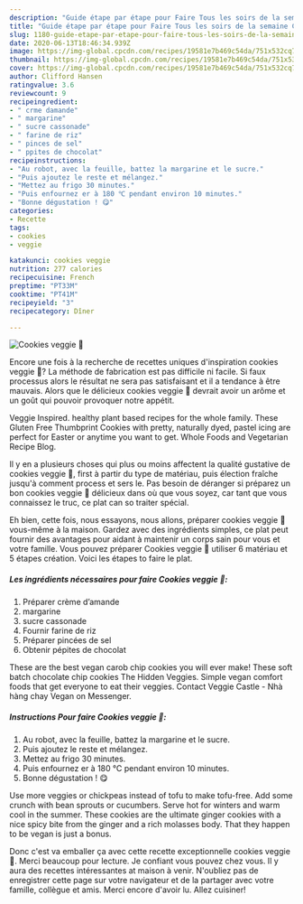 ```yaml
---
description: "Guide étape par étape pour Faire Tous les soirs de la semaine Cookies veggie 🌱"
title: "Guide étape par étape pour Faire Tous les soirs de la semaine Cookies veggie 🌱"
slug: 1180-guide-etape-par-etape-pour-faire-tous-les-soirs-de-la-semaine-cookies-veggie
date: 2020-06-13T18:46:34.939Z
image: https://img-global.cpcdn.com/recipes/19581e7b469c54da/751x532cq70/cookies-veggie-🌱-photo-principale-de-la-recette.jpg
thumbnail: https://img-global.cpcdn.com/recipes/19581e7b469c54da/751x532cq70/cookies-veggie-🌱-photo-principale-de-la-recette.jpg
cover: https://img-global.cpcdn.com/recipes/19581e7b469c54da/751x532cq70/cookies-veggie-🌱-photo-principale-de-la-recette.jpg
author: Clifford Hansen
ratingvalue: 3.6
reviewcount: 9
recipeingredient:
- " crme damande"
- " margarine"
- " sucre cassonade"
- " farine de riz"
- " pinces de sel"
- " ppites de chocolat"
recipeinstructions:
- "Au robot, avec la feuille, battez la margarine et le sucre."
- "Puis ajoutez le reste et mélangez."
- "Mettez au frigo 30 minutes."
- "Puis enfournez er à 180 ℃ pendant environ 10 minutes."
- "Bonne dégustation ! 😋"
categories:
- Recette
tags:
- cookies
- veggie

katakunci: cookies veggie 
nutrition: 277 calories
recipecuisine: French
preptime: "PT33M"
cooktime: "PT41M"
recipeyield: "3"
recipecategory: Dîner

---
```



![Cookies veggie 🌱](https://img-global.cpcdn.com/recipes/19581e7b469c54da/751x532cq70/cookies-veggie-🌱-photo-principale-de-la-recette.jpg)

Encore une fois à la recherche de recettes uniques d'inspiration cookies veggie 🌱? La méthode de fabrication est pas difficile ni facile. Si faux processus alors le résultat ne sera pas satisfaisant et il a tendance à être mauvais. Alors que le délicieux cookies veggie 🌱 devrait avoir un arôme et un goût qui pouvoir provoquer notre appétit.

Veggie Inspired. healthy plant based recipes for the whole family. These Gluten Free Thumbprint Cookies with pretty, naturally dyed, pastel icing are perfect for Easter or anytime you want to get. Whole Foods and Vegetarian Recipe Blog.

Il y en a plusieurs choses qui plus ou moins affectent la qualité gustative de cookies veggie 🌱, first à partir du type de matériau, puis élection fraîche jusqu'à comment process et sers le. Pas besoin de déranger si préparez un bon cookies veggie 🌱 délicieux dans où que vous soyez, car tant que vous connaissez le truc, ce plat can so traiter spécial.


Eh bien, cette fois, nous essayons, nous allons, préparer cookies veggie 🌱 vous-même à la maison. Gardez avec des ingrédients simples, ce plat peut fournir des avantages pour aidant à maintenir un corps sain pour vous et votre famille. Vous pouvez préparer Cookies veggie 🌱 utiliser 6 matériau et 5 étapes création. Voici les étapes to faire le plat.

<!--inarticleads1-->

##### Les ingrédients nécessaires pour faire Cookies veggie 🌱:

1. Préparer  crème d’amande
1.   margarine
1.   sucre cassonade
1. Fournir  farine de riz
1. Préparer  pincées de sel
1. Obtenir  pépites de chocolat


These are the best vegan carob chip cookies you will ever make! These soft batch chocolate chip cookies The Hidden Veggies. Simple vegan comfort foods that get everyone to eat their veggies. Contact Veggie Castle - Nhà hàng chay Vegan on Messenger. 

<!--inarticleads2-->

##### Instructions Pour faire Cookies veggie 🌱:

1. Au robot, avec la feuille, battez la margarine et le sucre.
1. Puis ajoutez le reste et mélangez.
1. Mettez au frigo 30 minutes.
1. Puis enfournez er à 180 ℃ pendant environ 10 minutes.
1. Bonne dégustation ! 😋


Use more veggies or chickpeas instead of tofu to make tofu-free. Add some crunch with bean sprouts or cucumbers. Serve hot for winters and warm cool in the summer. These cookies are the ultimate ginger cookies with a nice spicy bite from the ginger and a rich molasses body. That they happen to be vegan is just a bonus. 


Donc c'est va emballer ça avec cette recette exceptionnelle cookies veggie 🌱. Merci beaucoup pour lecture. Je confiant vous pouvez chez vous. Il y aura des recettes  intéressantes at maison à venir. N'oubliez pas de enregistrer cette page sur votre navigateur et de la partager avec votre famille, collègue et amis. Merci encore d'avoir lu. Allez cuisiner!
